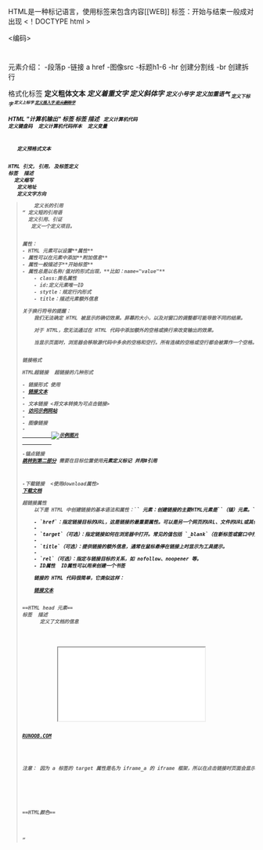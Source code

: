 HTML是一种标记语言，使用标签来包含内容[[WEB]]
标签：开始与结束一般成对出现
<！DOCTYPE html >
<html>

<head> </head>

<编码>

<title>   </title>

<body>  
<h1></h1>
<p> </p>
</body>

</html>
元素介绍：
-段落p 
-链接 a href
-图像src
-标题h1-6
-hr 创建分割线
-br 创建拆行
<!--这是一个注释-->

格式化标签
<b>	定义粗体文本
<em>	定义着重文字
<i>	定义斜体字
<small>	定义小号字
<strong>	定义加重语气
<sub>	定义下标字
<sup>	定义上标字
<ins>	定义插入字
<del>	定义删除字

HTML "计算机输出" 标签
标签	描述
<code>	定义计算机代码
<kbd>	定义键盘码
<samp>	定义计算机代码样本
<var>	定义变量
<pre>	定义预格式文本


HTML 引文, 引用, 及标签定义
标签	描述
<abbr>	定义缩写
<address>	定义地址
<bdo>	定义文字方向
<blockquote>	定义长的引用
<q>	定义短的引用语
<cite>	定义引用、引证
<dfn>	定义一个定义项目。


属性：
- HTML 元素可以设置**属性**
- 属性可以在元素中添加**附加信息**
- 属性一般描述于**开始标签**
- 属性总是以名称/值对的形式出现，**比如：name="value"**
	- class:类名属性
	- id:定义元素唯一ID
	- stytle：规定行内形式
	- title：描述元素额外信息 

关于换行符号的提醒：
	我们无法确定 HTML 被显示的确切效果。屏幕的大小，以及对窗口的调整都可能导致不同的结果。
	
	对于 HTML，您无法通过在 HTML 代码中添加额外的空格或换行来改变输出的效果。
	
	当显示页面时，浏览器会移除源代码中多余的空格和空行。所有连续的空格或空行都会被算作一个空格。需要注意的是，HTML 代码中的所有连续的空行（换行）也被显示为一个空格。


链接格式 

HTML超链接  超链接的几种形式 

- 链接形式 <b>使用
- <a href="url">链接文本</a>
- 
- 文本链接 <将文本转换为可点击链接>
- <a href="https://www.example.com">访问示例网站</a>
- 
- 图像链接 
- <a href="https://www.example.com">
		  <img src="example.jpg" alt="示例图片">
		  </a>
		  
-锚点链接 
<a href="#section2">跳转到第二部分</a> 需要在目标位置使用<a>元素定义标记 并用#引用
		<!-- 在页面中的某个位置 -->
		<a name="section2"></a>
		
-下载链接  <使用download属性>
<a href="document.pdf" download>下载文档</a>  

超链接属性 
	以下是 HTML 中创建链接的基本语法和属性：`<a>` 元素：创建链接的主要HTML元素是`<a>`（锚）元素。`<a>`元素具有以下属性：
	
	- `href`：指定链接目标的URL，这是链接的最重要属性。可以是另一个网页的URL、文件的URL或其他资源的URL。
	- 
	- `target`（可选）：指定链接如何在浏览器中打开。常见的值包括 `_blank`（在新标签或窗口中打开链接）和 `_self`（在当前标签或窗口中打开链接）。
	- 
	- `title`（可选）：提供链接的额外信息，通常在鼠标悬停在链接上时显示为工具提示。
	- 
	- `rel`（可选）：指定与链接目标的关系，如 nofollow、noopener 等。
	- ID属性  ID属性可以用来创建一个书签
	
	链接的 HTML 代码很简单，它类似这样：

	<a href="url">链接文本</a>


==HTML head 元素==
标签	描述
	<head>	定义了文档的信息
	<title>	    定义了文档的标题
	<base>	定义了页面链接标签的默认链接地址
	<link> 	定义了一个文档和外部资源之间的关系
	<meta>	定义了HTML文档中的元数据
	script>	定义了客户端的脚本文件
	style>	定义了HTML文档的样式文件

==**HTML 样式CSS**==

*CSS (Cascading Style Sheets) 用于渲染HTML元素标签的样式*
*使用方式：内联、内部样式、外部引用；*
*example：样式属性、字体*

==HTML图像== 

==HTML表格==

==HTML列表==
无序列表
	<ul>  
	<li>Coffee</li>  
	<li>Milk</li>  
	</ul>
有序列表
	<ol>  
	<li>Coffee</li>  
	<li>Milk</li>  
	</ol>
自定义列表
	自定义列表不仅仅是一列项目，而是项目及其注释的组合。
	
	自定义列表以 <dl> 标签开始。每个自定义列表项以 <dt> 开始。每个自定义列表项的定义以 <dd> 开始。
	
	<dl>  
	<dt>Coffee</dt>  
	<dd>- black hot drink</dd>  
	<dt>Milk</dt>  
	<dd>- white cold drink</dd>  
	</dl>

==HTML区块==

==HTML布局== 
	HTML布局需要花费较多时间，考虑从模板入手 
	网页布局 使用DIV元素或者table元素
		DIV元素：用于分组HTML的块级元素 

		table元素：table标签是创建布局的一种方式
		
				 

==HTML表单和输入==
表单用于收集用户输入信息。
	HTML 表单表示文档中的一个区域，此区域包含交互控件，将用户收集到的信息发送到 Web 服务器。
	
		以下是一个简单的HTML表单的例子：
			- `<form>` 元素用于创建表单，`action` 属性定义了表单数据提交的目标 URL，`method` 属性定义了提交数据的 HTTP 方法（这里使用的是 "post"）。
			- `<label>` 元素用于为表单元素添加标签，提高可访问性。
			- `<input>` 元素是最常用的表单元素之一，它可以创建文本输入框、密码框、单选按钮、复选框等。`type` 属性定义了输入框的类型，`id` 属性用于关联 `<label>` 元素，`name` 属性用于标识表单字段。
			- `<select>` 元素用于创建下拉列表，而 `<option>` 元素用于定义下拉列表中的选项。
			- <form action="/" method="post">
				    <!-- 文本输入框 -->
				    <label for="name">用户名:</label>
				    <input type="text" id="name" name="name" required>
				
				    <br>
				
				    <!-- 密码输入框 -->
				    <label for="password">密码:</label>
				    <input type="password" id="password" name="password" required>
				
				    <br>
				
				    <!-- 单选按钮 -->
				    <label>性别:</label>
				    <input type="radio" id="male" name="gender" value="male" checked>
				    <label for="male">男</label>
				    <input type="radio" id="female" name="gender" value="female">
				    <label for="female">女</label>
				
				    <br>
				
				    <!-- 复选框 -->
				    <input type="checkbox" id="subscribe" name="subscribe" checked>
				    <label for="subscribe">订阅推送信息</label>
				
				    <br>
				
				    <!-- 下拉列表 -->
				    <label for="country">国家:</label>
				    <select id="country" name="country">
				        <option value="cn">CN</option>
				        <option value="usa">USA</option>
				        <option value="uk">UK</option>
				    </select>
				
				    <br>
				
				    <!-- 提交按钮 -->
				    <input type="submit" value="提交">
				</form>


==HTML框架==
	通过使用框架，可以在一个浏览器窗口显示不止一个页面
		使用iframe来显示目标链接页面 
			<!DOCTYPE html>
			<html>
			<head> 
			<meta charset="utf-8"> 
			<title>菜鸟教程(runoob.com)</title> 
			</head> 
			<body>
			
			<iframe src="demo_iframe.htm" name="iframe_a"></iframe>
			<p><a href="https://www.runoob.com" target="iframe_a">RUNOOB.COM</a></p>
			
			<p><b>注意：</b> 因为 a 标签的 target 属性是名为 iframe_a 的 iframe 框架，所以在点击链接时页面会显示在 iframe框架中。</p>
			
			</body>
			</html>


==HTML颜色==

